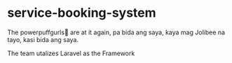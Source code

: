 # service-booking-system
The powerpuffgurls💅 are at it again, pa bida ang saya, kaya mag Jolibee na tayo, kasi bida ang saya.

The team utalizes Laravel as the Framework